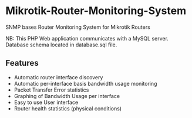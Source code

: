# Mikrotik-Router-Monitoring-System
SNMP bases Router Monitoring System for Mikrotik Routers

NB: This PHP Web application communicates with a MySQL server. Database schema located in database.sql file.

## Features
- Automatic router interface discovery
- Automatic per-interface basis bandwidth usage monitoring
- Packet Transfer Error statistics
- Graphing of Bandwidth Usage per interface
- Easy to use User interface
- Router health statistics (physical conditions)

